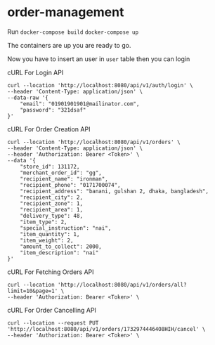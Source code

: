 # order-management

Run
`docker-compose build`
`docker-compose up`

The containers are up you are ready to go.

Now you have to insert an user in `user` table then you can login

cURL For Login API

```
curl --location 'http://localhost:8080/api/v1/auth/login' \
--header 'Content-Type: application/json' \
--data-raw '{
    "email": "01901901901@mailinator.com",
    "password": "321dsaf"
}'
```

cURL For Order Creation API

```
curl --location 'http://localhost:8080/api/v1/orders' \
--header 'Content-Type: application/json' \
--header 'Authorization: Bearer <Token>' \
--data '{
    "store_id": 131172,
    "merchant_order_id": "gg",
    "recipient_name": "ironman",
    "recipient_phone": "0171700074",
    "recipient_address": "banani, gulshan 2, dhaka, bangladesh",
    "recipient_city": 2,
    "recipient_zone": 1,
    "recipient_area": 1,
    "delivery_type": 48,
    "item_type": 2,
    "special_instruction": "nai",
    "item_quantity": 1,
    "item_weight": 2,
    "amount_to_collect": 2000,
    "item_description": "nai"
}'
```

cURL For Fetching Orders API

```
curl --location 'http://localhost:8080/api/v1/orders/all?limit=10&page=1' \
--header 'Authorization: Bearer <Token>' \
```

cURL For Order Cancelling API

```
curl --location --request PUT 'http://localhost:8080/api/v1/orders/17329744464O8HIH/cancel' \
--header 'Authorization: Bearer <Token>' \
```
